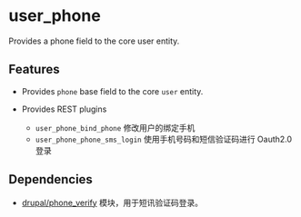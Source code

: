 # user_phone

Provides a phone field to the core user entity.


## Features

- Provides `phone` base field to the core `user` entity.

- Provides REST plugins
  - `user_phone_bind_phone` 修改用户的绑定手机
  - `user_phone_phone_sms_login` 使用手机号码和短信验证码进行 Oauth2.0登录


## Dependencies

- [drupal/phone_verify](https://www.drupal.org/project/phone_verify) 模块，用于短讯验证码登录。
